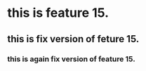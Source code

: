 # this is feature 15.
## this is fix version of feture 15.
### this is again fix version of feature 15.